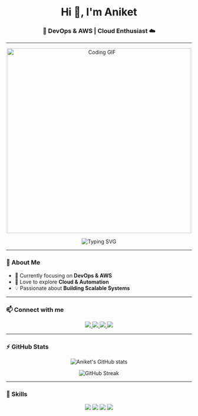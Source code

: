 
<h1 align="center">Hi 👋, I'm Aniket</h1>
<h3 align="center">🚀 DevOps & AWS | Cloud Enthusiast ☁️</h3>

---

<p align="center">
  <!-- Animated Banner / GIF -->
  <img src="https://media.giphy.com/media/qgQUggAC3Pfv687qPC/giphy.gif" alt="Coding GIF" width="500"/>
</p>

<p align="center">
  <!-- Typing Effect -->
  <img src="https://readme-typing-svg.herokuapp.com?size=25&center=true&vCenter=true&width=600&lines=DevOps;AWS;Automation;Cloud+Engineer" alt="Typing SVG" />
</p>

---

### 🌟 About Me
- 🔭 Currently focusing on **DevOps & AWS**
- 🌱 Love to explore **Cloud & Automation**
- 💡 Passionate about **Building Scalable Systems**

---

### 📫 Connect with me
<p align="center">
  <a href="https://github.com/Aniket11-max" target="_blank">
    <img src="https://img.shields.io/badge/GitHub-000?style=for-the-badge&logo=github&logoColor=white"/>
  </a>
  <a href="https://www.linkedin.com/in/aniketpawar777759205" target="_blank">
    <img src="https://img.shields.io/badge/LinkedIn-0077B5?style=for-the-badge&logo=linkedin&logoColor=white"/>
  </a>
  <a href="https://www.instagram.com/eraniketpawar11" target="_blank">
    <img src="https://img.shields.io/badge/Instagram-E4405F?style=for-the-badge&logo=instagram&logoColor=white"/>
  </a>
  <a href="https://www.facebook.com/aniket.pawar" target="_blank">
    <img src="https://img.shields.io/badge/Facebook-1877F2?style=for-the-badge&logo=facebook&logoColor=white"/>
  </a>
</p>

---

### ⚡ GitHub Stats
<p align="center">
  <img src="https://github-readme-stats.vercel.app/api?username=Aniket11-max&show_icons=true&theme=tokyonight" alt="Aniket's GitHub stats"/>
</p>

<p align="center">
  <img src="https://github-readme-streak-stats.herokuapp.com/?user=Aniket11-max&theme=tokyonight" alt="GitHub Streak"/>
</p>

---

### 🚀 Skills
<p align="center">
  <img src="https://img.shields.io/badge/AWS-FF9900?style=for-the-badge&logo=amazonaws&logoColor=white"/>
  <img src="https://img.shields.io/badge/DevOps-0A0A0A?style=for-the-badge&logo=devops&logoColor=white"/>
  <img src="https://img.shields.io/badge/Docker-2496ED?style=for-the-badge&logo=docker&logoColor=white"/>
  <img src="https://img.shields.io/badge/Linux-FCC624?style=for-the-badge&logo=linux&logoColor=black"/>
</p>
